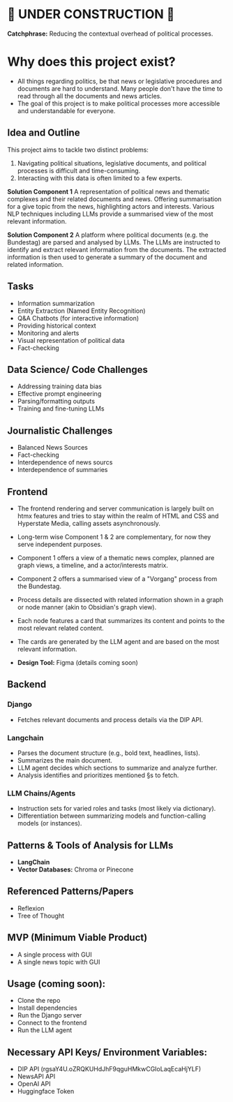 # 🚧 UNDER CONSTRUCTION 🚧

**Catchphrase:** Reducing the contextual overhead of political processes.

# Why does this project exist?
- All things regarding politics, be that news or legislative procedures and documents are hard to understand. Many people don't have the time to read through all the documents and news articles.
- The goal of this project is to make political processes more accessible and understandable for everyone.

## Idea and Outline
This project aims to tackle two distinct problems:

1. Navigating political situations, legislative documents, and political processes is difficult and time-consuming.
2. Interacting with this data is often limited to a few experts.

**Solution Component 1**
A representation of political news and thematic complexes and their related documents and news. Offering summarisation for a give topic from the news, highlighting actors and interests.
Various NLP techniques including LLMs provide a summarised view of the most relevant information.

**Solution Component 2**
A platform where political documents (e.g. the Bundestag) are parsed and analysed by LLMs. The LLMs are instructed to identify and extract relevant information from the documents. The extracted information is then used to generate a summary of the document and related information.


## Tasks
- Information summarization
- Entity Extraction (Named Entity Recognition)
- Q&A Chatbots (for interactive information)
- Providing historical context 
- Monitoring and alerts
- Visual representation of political data
- Fact-checking

## Data Science/ Code Challenges
- Addressing training data bias
- Effective prompt engineering
- Parsing/formatting outputs
- Training and fine-tuning LLMs

## Journalistic Challenges
- Balanced News Sources
- Fact-checking
- Interdependence of news sourcs
- Interdependence of summaries



## Frontend
- The frontend rendering and server communication is largely built on htmx features and tries to stay within the realm of HTML and CSS and Hyperstate Media, calling assets asynchronously.
- Long-term wise Component 1 & 2 are complementary, for now they serve independent purposes.
- Component 1 offers a view of a thematic news complex, planned are graph views, a timeline, and a actor/interests matrix.
- Component 2 offers a summarised view of a "Vorgang" process from the Bundestag.
- Process details are dissected with related information shown in a graph or node manner (akin to Obsidian's graph view).
- Each node features a card that summarizes its content and points to the most relevant related content.
- The cards are generated by the LLM agent and are based on the most relevant information.

- **Design Tool:** 
Figma (details coming soon)

## Backend

### Django
- Fetches relevant documents and process details via the DIP API.

### Langchain
- Parses the document structure (e.g., bold text, headlines, lists).
- Summarizes the main document.
- LLM agent decides which sections to summarize and analyze further.
- Analysis identifies and prioritizes mentioned §s to fetch.

### LLM Chains/Agents
- Instruction sets for varied roles and tasks (most likely via dictionary).
- Differentiation between summarizing models and function-calling models (or instances).

## Patterns & Tools of Analysis for LLMs
- **LangChain**
- **Vector Databases:** Chroma or Pinecone

## Referenced Patterns/Papers
- Reflexion
- Tree of Thought

## MVP (Minimum Viable Product)
- A single process with GUI
- A single news topic with GUI

## Usage (coming soon):
- Clone the repo
- Install dependencies
- Run the Django server
- Connect to the frontend
- Run the LLM agent


## Necessary API Keys/ Environment Variables:
- DIP API (rgsaY4U.oZRQKUHdJhF9qguHMkwCGIoLaqEcaHjYLF)
- NewsAPI API
- OpenAI API
- Huggingface Token